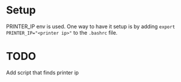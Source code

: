 # Setup
PRINTER_IP env is used. One way to have it setup is by adding `export PRINTER_IP="<printer ip>"` to the `.bashrc` file.

# TODO
Add script that finds printer ip
